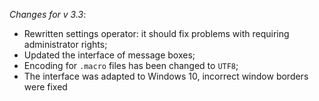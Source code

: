 _Changes for v 3.3_:
- Rewritten settings operator: it should fix problems with requiring administrator rights;
- Updated the interface of message boxes;
- Encoding for `.macro` files has been changed to `UTF8`;
- The interface was adapted to Windows 10, incorrect window borders were fixed
